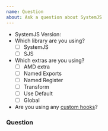 ```yaml
---
name: Question
about: Ask a question about SystemJS
---
```


<!-- You can check the radios and checkboxes either before or after you create the issue -->

- SystemJS Version:
- Which library are you using?
  - [ ] SystemJS
  - [ ] SJS
- Which extras are you using?
  - [ ] AMD extra
  - [ ] Named Exports
  - [ ] Named Register
  - [ ] Transform
  - [ ] Use Default
  - [ ] Global
- Are you using any [custom hooks](/docs/hooks.md)?

### Question

